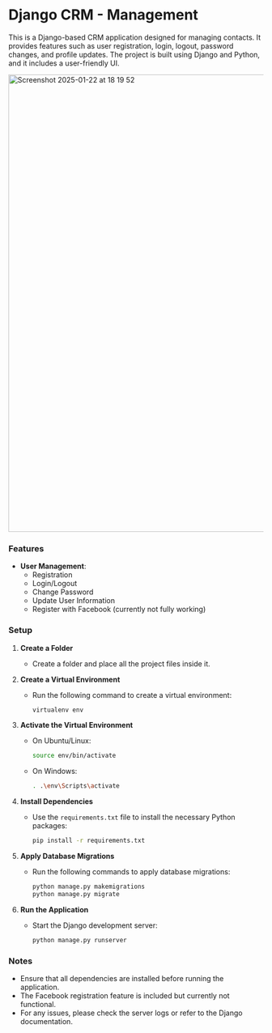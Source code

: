
# Django CRM - Management

This is a Django-based CRM application designed for managing contacts. It provides features such as user registration, login, logout, password changes, and profile updates. The project is built using Django and Python, and it includes a user-friendly UI.

<img width="904" alt="Screenshot 2025-01-22 at 18 19 52" src="https://github.com/user-attachments/assets/690d855a-b7b8-47c3-8ef4-d2f12e070168" />


### Features
- **User Management**:
  - Registration
  - Login/Logout
  - Change Password
  - Update User Information
  - Register with Facebook (currently not fully working)

### Setup
1. **Create a Folder**
   - Create a folder and place all the project files inside it.

2. **Create a Virtual Environment**
   - Run the following command to create a virtual environment:
     ```bash
     virtualenv env
     ```

3. **Activate the Virtual Environment**
   - On Ubuntu/Linux:
     ```bash
     source env/bin/activate
     ```
   - On Windows:
     ```bash
     . .\env\Scripts\activate
     ```

4. **Install Dependencies**
   - Use the `requirements.txt` file to install the necessary Python packages:
     ```bash
     pip install -r requirements.txt
     ```

5. **Apply Database Migrations**
   - Run the following commands to apply database migrations:
     ```bash
     python manage.py makemigrations
     python manage.py migrate
     ```

6. **Run the Application**
   - Start the Django development server:
     ```bash
     python manage.py runserver
     ```

### Notes
- Ensure that all dependencies are installed before running the application.
- The Facebook registration feature is included but currently not functional.
- For any issues, please check the server logs or refer to the Django documentation.



